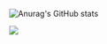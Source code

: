 ![Anurag's GitHub stats](https://github-readme-stats.vercel.app/api?username=metalgos&show_icons=true&theme=shadow_blue)

<img src="https://img.shields.io/badge/문자-색코드?style=for-the-badge&logo=이미지 이름&logoColor=black">

<!--
**metalgos/metalgos** is a ✨ _special_ ✨ repository because its `README.md` (this file) appears on your GitHub profile.

Here are some ideas to get you started:

- 🔭 I’m currently working on ...
- 🌱 I’m currently learning ...
- 👯 I’m looking to collaborate on ...
- 🤔 I’m looking for help with ...
- 💬 Ask me about ...
- 📫 How to reach me: ...
- 😄 Pronouns: ...
- ⚡ Fun fact: ...
-->
